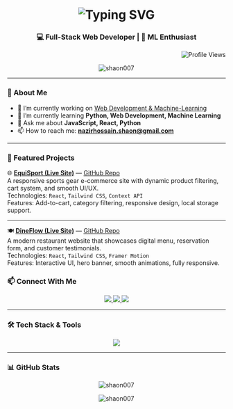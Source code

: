 <!-- Typing Animation -->
<!-- Typing Animation for Name Only -->
<h1 align="center">
  <img src="https://readme-typing-svg.herokuapp.com/?font=Fira+Code&weight=500&size=32&pause=1000&center=true&vCenter=true&multiline=true&width=700&height=80&lines=Hi+%F0%9F%91%8B%2C+I'm+Md+Nazir+Hossain" alt="Typing SVG" />
</h1>

<!-- Static Position Line -->
<h3 align="center">💻 Full-Stack Web Developer | 🤖 ML Enthusiast</h3>


<!-- Profile View Counter -->
<p align="right">
  <img src="https://komarev.com/ghpvc/?username=Shaon007&label=Profile+Views&color=blueviolet&style=flat-square" alt="Profile Views" />
</p>

<!-- Profile GIF -->
<p align="center">
  <img src="https://i.pinimg.com/originals/df/15/2b/df152b83c5319606e166c3f936943f12.gif" alt="shaon007" />
</p>

---

### 🧠 About Me

- 🔭 I’m currently working on [Web Development & Machine-Learning](https://github.com/Shaon007?tab=repositories)
- 🌱 I’m currently learning **Python, Web Development, Machine Learning**
- 💬 Ask me about **JavaScript, React, Python**
- 📫 How to reach me: **nazirhossain.shaon@gmail.com**

---

### 💼 Featured Projects


🌐 **[EquiSport (Live Site)](https://equi-sports-e0b09.web.app/)** — [GitHub Repo](https://github.com/Shaon007/equiSports)  
A responsive sports gear e-commerce site with dynamic product filtering, cart system, and smooth UI/UX.  
Technologies: `React`, `Tailwind CSS`, `Context API`  
Features: Add-to-cart, category filtering, responsive design, local storage support.

---

🍽️ **[DineFlow (Live Site)](https://dine-flow-2abf7.web.app/)** — [GitHub Repo](https://github.com/Shaon007/Dine-Flow-Client)  
A modern restaurant website that showcases digital menu, reservation form, and customer testimonials.  
Technologies: `React`, `Tailwind CSS`, `Framer Motion`  
Features: Interactive UI, hero banner, smooth animations, fully responsive.


### 📫 Connect With Me

<p align="center">
  <a href="www.linkedin.com/in/nazirhossain007" target="_blank">
    <img src="https://img.shields.io/badge/LinkedIn-0A66C2?style=for-the-badge&logo=linkedin&logoColor=white"/>
  </a>
  <a href="https://www.facebook.com/share/16MuKeKRMo/ " target="_blank">
    <img src="https://img.shields.io/badge/Facebook-1877F2?style=for-the-badge&logo=facebook&logoColor=white"/>
  </a>
  <a href="https://www.instagram.com/hossain.shaon007?igsh=MXdlbnVpZ3c4cmY3NQ==" target="_blank">
    <img src="https://img.shields.io/badge/Instagram-E4405F?style=for-the-badge&logo=instagram&logoColor=white"/>
  </a>
</p>

---

### 🛠️ Tech Stack & Tools

<div align="center">
  <img src="https://skillicons.dev/icons?i=js,react,nodejs,express,python,opencv,mongodb,mysql,java,c,cpp,html,css,tailwind,git,github,figma,matlab,vscode,arduino" />
</div>

---

### 📊 GitHub Stats

<p align="center">
  <img src="https://github-readme-stats.vercel.app/api?username=Shaon007&show_icons=true&locale=en" alt="shaon007" />
</p>

<p align="center">
  <img src="https://github-readme-streak-stats.herokuapp.com/?user=Shaon007" alt="shaon007" />
</p>
